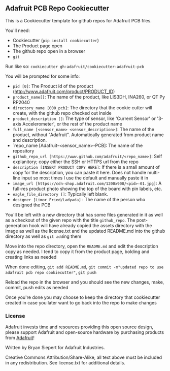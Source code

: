 ## Adafruit PCB Repo Cookiecutter
This is a Cookiecutter template for github repos for Adafruit PCB files.

You'll need:
 * Cookiecutter (`pip install cookiecutter`)
 * The Product page open
 * The github repo open in a browser
 * `git`

Run like so: `cookiecutter gh:adafruit/cookiecutter-adafruit-pcb`

You will be prompted for some info:
 * `pid [0]`: The Product id of the product (http://www.adafruit.com/product/PRODUCT_ID)
 * `product_name[]`: The name of the product, like LIS3DH, INA260, or QT Py RP2040
 * `directory_name [000_pcb]`: The directory that the cookie cutter will create, with the github repo checked out inside
 * `product_description []`: The type of sensor, like 'Current Sensor' or '3-axis Accelerometer', or the rest of the product name
 * `full_name [<sensor_name> <sensor_description>]`: The name of the product, without "Adafruit". Automatically generated from product name and description.
 * `repo_name [Adafruit-<sensor_name>-PCB]: The name of the repository
 * `github_repo_url [https://www.github.com/adafruit/<repo_name>]`: Self explanitory; copy either the SSH or HTTPS url from the repo
 * `description [INSERT PRODUCT COPY HERE]`: If there is a small amount of copy for the description, you can paste it here. Does not handle multi-line input so most times I use the default and manually paste it in
 * `image_url [https://cdn-shop.adafruit.com/1200x900/<pid>-01.jpg]`: A full-res product photo showing the top of the board with pin labels, etc.
 * `eagle_file_directory []`: Typically left blank.
 * `designer [Limor Fried/Ladyada]` : The name of the person who designed the PCB

You'll be left with a new directory that has some files generated in it as well as a checkout of the given repo with the title `github_repo`. The post-generation hook will have already copied the assets directory with the image as well as the license.txt and the updated README.md into the github directory as well as `git add`ing them

Move into the repo directory, open the `README.md` and edit the description copy as needed. I tend to copy it from the product page, bolding and creating links as needed

When done editing, `git add README.md`, `git commit -m"updated repo to use adafruit pcb repo cookiecutter"`, `git push`

Reload the repo in the browser and you should see the new changes, make, commit, push edits as needed

Once you're done you may choose to keep the directory that cookiecutter created in case you later want to go back into the repo to make changes
### License

Adafruit invests time and resources providing this open source design, please support Adafruit and open-source hardware by purchasing products from [Adafruit](https://www.adafruit.com)!

Written by Bryan Siepert for Adafruit Industries.

Creative Commons Attribution/Share-Alike, all text above must be included in any redistribution. See license.txt for additional details.
